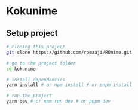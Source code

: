 # Kokunime

## Setup project

```bash
# cloning this project
git clone https://github.com/romaaji/ROnime.git

# go to the project folder
cd kokunime

# install dependencies
yarn install # or npm install # or pnpm install

# run the project
yarn dev # or npm run dev # or pnpm dev
```

